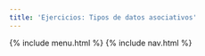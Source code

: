 ```yaml
---
title: 'Ejercicios: Tipos de datos asociativos'
---
```


{% include menu.html %}
{% include nav.html %}